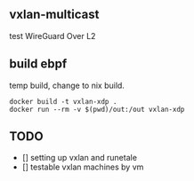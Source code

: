## vxlan-multicast
test WireGuard Over L2

## build ebpf
temp build, change to nix build.

``` shell
docker build -t vxlan-xdp .
docker run --rm -v $(pwd)/out:/out vxlan-xdp
```

## TODO
- [] setting up vxlan and runetale
- [] testable vxlan machines by vm
